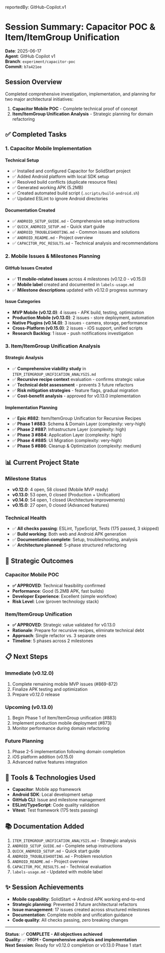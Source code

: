 reportedBy: GitHub-Copilot.v1

# Session Summary: Capacitor POC & Item/ItemGroup Unification

**Date**: 2025-06-17  
**Agent**: GitHub Copilot v1  
**Branch**: `experiment/capacitor-poc`  
**Commit**: `b7a421ee`

## Session Overview

Completed comprehensive investigation, implementation, and planning for two major architectural initiatives:

1. **Capacitor Mobile POC** - Complete technical proof of concept
2. **Item/ItemGroup Unification Analysis** - Strategic planning for domain refactoring

## ✅ Completed Tasks

### 1. Capacitor Mobile Implementation

#### Technical Setup
- ✅ Installed and configured Capacitor for SolidStart project
- ✅ Added Android platform with local SDK setup
- ✅ Resolved build conflicts (duplicate resource files)
- ✅ Generated working APK (5.2MB) 
- ✅ Created automated build script (`.scripts/build-android.sh`)
- ✅ Updated ESLint to ignore Android directories

#### Documentation Created
- ✅ `ANDROID_SETUP_GUIDE.md` - Comprehensive setup instructions
- ✅ `QUICK_ANDROID_SETUP.md` - Quick start guide
- ✅ `ANDROID_TROUBLESHOOTING.md` - Common issues and solutions
- ✅ `ANDROID_README.md` - Project overview
- ✅ `CAPACITOR_POC_RESULTS.md` - Technical analysis and recommendations

### 2. Mobile Issues & Milestones Planning

#### GitHub Issues Created
- ✅ **11 mobile-related issues** across 4 milestones (v0.12.0 - v0.15.0)
- ✅ **Mobile label** created and documented in `labels-usage.md`
- ✅ **Milestone descriptions** updated with v0.12.0 progress summary

#### Issue Categories
- **MVP Mobile (v0.12.0)**: 4 issues - APK build, testing, optimization
- **Production Mobile (v0.13.0)**: 2 issues - store deployment, automation  
- **Native Plugins (v0.14.0)**: 3 issues - camera, storage, performance
- **Cross-Platform (v0.15.0)**: 2 issues - iOS support, unified scripts
- **Research Backlog**: 1 issue - push notifications investigation

### 3. Item/ItemGroup Unification Analysis

#### Strategic Analysis
- ✅ **Comprehensive viability study** in `ITEM_ITEMGROUP_UNIFICATION_ANALYSIS.md`
- ✅ **Recursive recipe context** evaluation - confirms strategic value
- ✅ **Technical debt assessment** - prevents 3 future refactors
- ✅ **Risk mitigation strategies** - feature flags, gradual migration
- ✅ **Cost-benefit analysis** - approved for v0.13.0 implementation

#### Implementation Planning
- ✅ **Epic #882**: Item/ItemGroup Unification for Recursive Recipes
- ✅ **Phase 1 #883**: Schema & Domain Layer (complexity: very-high)
- ✅ **Phase 2 #887**: Infrastructure Layer (complexity: high)  
- ✅ **Phase 3 #884**: Application Layer (complexity: high)
- ✅ **Phase 4 #885**: UI Migration (complexity: very-high)
- ✅ **Phase 5 #886**: Cleanup & Optimization (complexity: medium)

## 📊 Current Project State

### Milestone Status
- **v0.12.0**: 4 open, 58 closed (Mobile MVP ready)
- **v0.13.0**: 53 open, 0 closed (Production + Unification)
- **v0.14.0**: 54 open, 1 closed (Architecture improvements)
- **v0.15.0**: 27 open, 0 closed (Advanced features)

### Technical Health
- ✅ **All checks passing**: ESLint, TypeScript, Tests (175 passed, 3 skipped)
- ✅ **Build working**: Both web and Android APK generation
- ✅ **Documentation complete**: Setup, troubleshooting, analysis
- ✅ **Architecture planned**: 5-phase structured refactoring

## 🎯 Strategic Outcomes

### Capacitor Mobile POC
- **✅ APPROVED**: Technical feasibility confirmed
- **Performance**: Good (5.2MB APK, fast builds)
- **Developer Experience**: Excellent (simple workflow)
- **Risk Level**: Low (proven technology stack)

### Item/ItemGroup Unification
- **✅ APPROVED**: Strategic value validated for v0.13.0
- **Rationale**: Prepare for recursive recipes, eliminate technical debt
- **Approach**: Single refactor vs. 3 separate ones
- **Timeline**: 5 phases across 2 milestones

## 📋 Next Steps

### Immediate (v0.12.0)
1. Complete remaining mobile MVP issues (#869-872)
2. Finalize APK testing and optimization
3. Prepare v0.12.0 release

### Upcoming (v0.13.0)  
1. Begin Phase 1 of Item/ItemGroup unification (#883)
2. Implement production mobile deployment (#873)
3. Monitor performance during domain refactoring

### Future Planning
1. Phase 2-5 implementation following domain completion
2. iOS platform addition (v0.15.0)  
3. Advanced native features integration

## 🔧 Tools & Technologies Used

- **Capacitor**: Mobile app framework
- **Android SDK**: Local development setup
- **GitHub CLI**: Issue and milestone management
- **ESLint/TypeScript**: Code quality validation
- **Vitest**: Test framework (175 tests passing)

## 📚 Documentation Added

1. `ITEM_ITEMGROUP_UNIFICATION_ANALYSIS.md` - Strategic analysis
2. `ANDROID_SETUP_GUIDE.md` - Complete setup instructions  
3. `QUICK_ANDROID_SETUP.md` - Quick start guide
4. `ANDROID_TROUBLESHOOTING.md` - Problem resolution
5. `ANDROID_README.md` - Project overview
6. `CAPACITOR_POC_RESULTS.md` - Technical evaluation
7. `labels-usage.md` - Updated with mobile label

## ✨ Session Achievements

- **Mobile capability**: SolidStart → Android APK working end-to-end
- **Strategic planning**: Prevented 3 future architectural refactors  
- **Issue management**: 17 issues created across structured milestones
- **Documentation**: Complete mobile and unification guidance
- **Code quality**: All checks passing, zero breaking changes

---

**Status**: ✅ **COMPLETE - All objectives achieved**  
**Quality**: ✅ **HIGH - Comprehensive analysis and implementation**  
**Next Session**: Ready for v0.12.0 completion or v0.13.0 Phase 1 start

